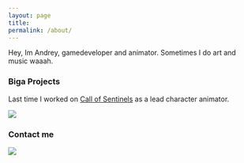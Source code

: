 ```yaml
---
layout: page
title: 
permalink: /about/
---
```


Hey, Im Andrey, gamedeveloper and animator. Sometimes I do art and music waaah.


### Biga Projects

Last time I worked on [Call of Sentinels](https://store.steampowered.com/app/2558200/Call_of_Sentinels/) as a lead character animator.

![](https://shared.akamai.steamstatic.com/store_item_assets/steam/apps/2558200/extras/supskills_en.gif?t=1720599899)

### Contact me

![]({{}}/images/howtospine/wheretowrite.png)